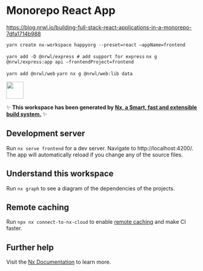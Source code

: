 # Monorepo React App

https://blog.nrwl.io/building-full-stack-react-applications-in-a-monorepo-7dfa1714b988

`yarn create nx-workspace happyorg --preset=react —appName=frontend`

`yarn add -D @nrwl/express # add support for express`
`nx g @nrwl/express:app api —frontendProject=frontend`

`yarn add @nrwl/web`
`yarn nx g @nrwl/web:lib data`

<a alt="Nx logo" href="https://nx.dev" target="_blank" rel="noreferrer"><img src="https://raw.githubusercontent.com/nrwl/nx/master/images/nx-logo.png" width="45"></a>

✨ **This workspace has been generated by [Nx, a Smart, fast and extensible build system.](https://nx.dev)** ✨

## Development server

Run `nx serve frontend` for a dev server. Navigate to http://localhost:4200/. The app will automatically reload if you change any of the source files.

## Understand this workspace

Run `nx graph` to see a diagram of the dependencies of the projects.

## Remote caching

Run `npx nx connect-to-nx-cloud` to enable [remote caching](https://nx.app) and make CI faster.

## Further help

Visit the [Nx Documentation](https://nx.dev) to learn more.

